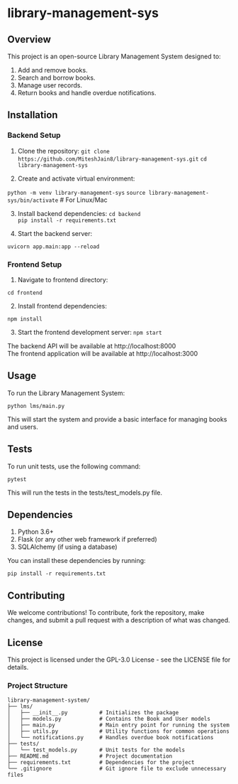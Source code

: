 # library-management-sys

## Overview
This project is an open-source Library Management System designed to:
1. Add and remove books.
2. Search and borrow books.
3. Manage user records.
4. Return books and handle overdue notifications.


## Installation

### Backend Setup
1. Clone the repository:
`git clone https://github.com/MiteshJain8/library-management-sys.git`
`cd library-management-sys`


2. Create and activate virtual environment:

`python -m venv library-management-sys`
`source library-management-sys/bin/activate`  # For Linux/Mac


3. Install backend dependencies:
`cd backend`  
`pip install -r requirements.txt`  


4. Start the backend server:

`uvicorn app.main:app --reload`


### Frontend Setup
1. Navigate to frontend directory:

`cd frontend`


2. Install frontend dependencies:

`npm install` 


3. Start the frontend development server:
`npm start`


The backend API will be available at http://localhost:8000  
The frontend application will be available at http://localhost:3000

## Usage
To run the Library Management System:

    python lms/main.py

This will start the system and provide a basic interface for managing books and users.

## Tests
To run unit tests, use the following command:

    pytest

This will run the tests in the tests/test_models.py file.

## Dependencies

1. Python 3.6+
2. Flask (or any other web framework if preferred)
3. SQLAlchemy (if using a database)

You can install these dependencies by running:

    pip install -r requirements.txt


## Contributing
We welcome contributions! To contribute, fork the repository, make changes, and submit a pull request with a description of what was changed.

## License
This project is licensed under the GPL-3.0 License - see the LICENSE file for details.

### Project Structure

```plaintext
library-management-system/
├── lms/
│   ├── __init__.py          # Initializes the package
│   ├── models.py            # Contains the Book and User models
│   ├── main.py              # Main entry point for running the system
│   ├── utils.py             # Utility functions for common operations
│   └── notifications.py     # Handles overdue book notifications
├── tests/
│   └── test_models.py       # Unit tests for the models
├── README.md                # Project documentation
├── requirements.txt         # Dependencies for the project
└── .gitignore               # Git ignore file to exclude unnecessary files